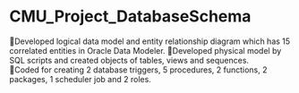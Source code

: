 # CMU_Project_DatabaseSchema
Developed logical data model and entity relationship diagram which has 15 correlated entities in Oracle Data Modeler. 
Developed physical model by SQL scripts and created objects of tables, views and sequences.      
Coded for creating 2 database triggers, 5 procedures, 2 functions, 2 packages, 1 scheduler job and 2 roles. 
